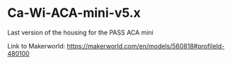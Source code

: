 # Ca-Wi-ACA-mini-v5.x
 Last version of the housing for the PASS ACA mini
 
 Link to Makerworld: https://makerworld.com/en/models/560818#profileId-480100

